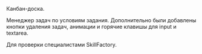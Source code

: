 Канбан-доска.

Менеджер задач по условиям задания.
Дополнительно были добавлены кнопки удаления задач, анимации и горячие клавишы для input и textarea.

Для проверки специалистами SkillFactory.